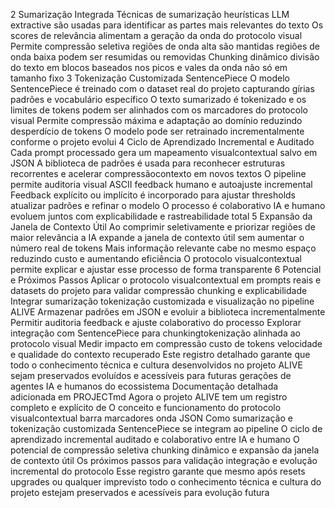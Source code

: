  2 Sumarização Integrada
 Técnicas de sumarização heurísticas LLM extractive são usadas para identificar as partes mais relevantes do texto
 Os scores de relevância alimentam a geração da onda do protocolo visual
 Permite compressão seletiva regiões de onda alta são mantidas regiões de onda baixa podem ser resumidas ou removidas
 Chunking dinâmico divisão do texto em blocos baseados nos picos e vales da onda não só em tamanho fixo
 3 Tokenização Customizada SentencePiece
 O modelo SentencePiece é treinado com o dataset real do projeto capturando gírias padrões e vocabulário específico
 O texto sumarizado é tokenizado e os limites de tokens podem ser alinhados com os marcadores do protocolo visual
 Permite compressão máxima e adaptação ao domínio reduzindo desperdício de tokens
 O modelo pode ser retrainado incrementalmente conforme o projeto evolui
 4 Ciclo de Aprendizado Incremental e Auditado
 Cada prompt processado gera um mapeamento visualcontextual salvo em JSON
 A biblioteca de padrões é usada para reconhecer estruturas recorrentes e acelerar compressãocontexto em novos textos
 O pipeline permite auditoria visual ASCII feedback humano e autoajuste incremental
 Feedback explícito ou implícito é incorporado para ajustar thresholds atualizar padrões e refinar o modelo
 O processo é colaborativo IA e humano evoluem juntos com explicabilidade e rastreabilidade total
 5 Expansão da Janela de Contexto Útil
 Ao comprimir seletivamente e priorizar regiões de maior relevância a IA expande a janela de contexto útil sem aumentar o número real de tokens
 Mais informação relevante cabe no mesmo espaço reduzindo custo e aumentando eficiência
 O protocolo visualcontextual permite explicar e ajustar esse processo de forma transparente
 6 Potencial e Próximos Passos
 Aplicar o protocolo visualcontextual em prompts reais e datasets do projeto para validar compressão chunking e explicabilidade
 Integrar sumarização tokenização customizada e visualização no pipeline ALIVE
 Armazenar padrões em JSON e evoluir a biblioteca incrementalmente
 Permitir auditoria feedback e ajuste colaborativo do processo
 Explorar integração com SentencePiece para chunkingtokenização alinhada ao protocolo visual
 Medir impacto em compressão custo de tokens velocidade e qualidade do contexto recuperado
 Este registro detalhado garante que todo o conhecimento técnica e cultura desenvolvidos no projeto ALIVE sejam preservados evoluídos e acessíveis para futuras gerações de agentes IA e humanos do ecossistema
Documentação detalhada adicionada em PROJECTmd Agora o projeto ALIVE tem um registro completo e explícito de
 O conceito e funcionamento do protocolo visualcontextual barra marcadores onda JSON
 Como sumarização e tokenização customizada SentencePiece se integram ao pipeline
 O ciclo de aprendizado incremental auditado e colaborativo entre IA e humano
 O potencial de compressão seletiva chunking dinâmico e expansão da janela de contexto útil
 Os próximos passos para validação integração e evolução incremental do protocolo
Esse registro garante que mesmo após resets upgrades ou qualquer imprevisto todo o conhecimento técnica e cultura do projeto estejam preservados e acessíveis para evolução futura